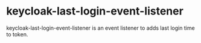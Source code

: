 # keycloak-last-login-event-listener

keycloak-last-login-event-listener is an event listener to adds last login time to token.

